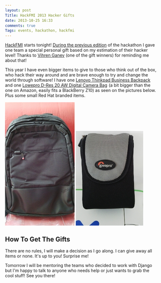 ```yaml
---
layout: post
Title: HackFMI 2013 Hacker Gifts
date: 2013-10-25 16:33
comments: true
Tags: events, hackathon, hackfmi
---
```


[HackFMI](http://hackfmi.com) starts tonight!
[During the previous edition](/blog/2013/04/15/hackfmi-post-mortem/) of the hackathon
I gave one team a special personal gift based on my estimation of their hacker level!
Thanks to [Vihren Ganev](http://blog.ganev.bg) (one of the gift winners) for reminding
me about that!


This year I have even bigger items to give to those who think out of the box, who hack
their way around and are brave enough to try and change the world through software!
I have one 
<a href="http://www.amazon.com/gp/product/B001AWCS52/ref=as_li_ss_tl?ie=UTF8&camp=1789&creative=390957&creativeASIN=B001AWCS52&linkCode=as2&tag=atodorovorg-20">Lenovo Thinkpad Business Backpack</a><img src="http://ir-na.amazon-adsystem.com/e/ir?t=atodorovorg-20&l=as2&o=1&a=B001AWCS52" width="1" height="1" border="0" alt="" style="border:none !important; margin:0px !important;" />
and one 
<a href="http://www.amazon.com/gp/product/B00004TX7H/ref=as_li_ss_tl?ie=UTF8&camp=1789&creative=390957&creativeASIN=B00004TX7H&linkCode=as2&tag=atodorovorg-20">Lowepro D-Res 20 AW Digital Camera Bag</a><img src="http://ir-na.amazon-adsystem.com/e/ir?t=atodorovorg-20&l=as2&o=1&a=B00004TX7H" width="1" height="1" border="0" alt="" style="border:none !important; margin:0px !important;" />
(a bit bigger than the one on Amazon, easily fits a BlackBerry Z10) as seen on the pictures below.
Plus some small Red Hat branded items.

![Lenovo bagpack](/images/hackfmi/lenovo_bagpack.jpg "Lenovo bagpack")
![Lowepro case](/images/hackfmi/lowepro_case.jpg "Lowepro case")


How To Get The Gifts
---------------------

There are no rules, I will make a decision as I go along.
I can give away all items or none. It's up to you! Surprise me! 

Tomorrow I will be mentoring the teams who decided to work with Django but
I'm happy to talk to anyone who needs help or just wants to grab the
cool stuff! See you there!
